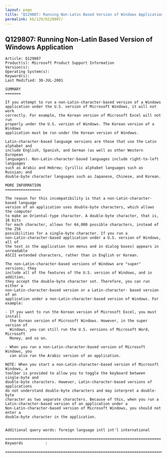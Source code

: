 ```yaml
---
layout: page
title: "Q129807: Running Non-Latin Based Version of Windows Application"
permalink: kb/129/Q129807/
---
```


## Q129807: Running Non-Latin Based Version of Windows Application

	Article: Q129807
	Product(s): Microsoft Product Support Information
	Version(s): 
	Operating System(s): 
	Keyword(s): 
	Last Modified: 30-JUL-2001
	
	SUMMARY
	=======
	
	If you attempt to run a non-Latin-character-based version of a Windows
	application under the U.S. version of Microsoft Windows, it will not work
	correctly. For example, the Korean version of Microsoft Excel will not run
	properly under the U.S. version of Windows. The Korean version of a Windows
	application must be run under the Korean version of Windows.
	
	Latin-character-based language versions are those that use the Latin alphabet and
	include English, Spanish, and German (as well as other Western European
	languages). Non-Latin-character-based languages include right-to-left languages
	such as Arabic and Hebrew; Cyrillic alphabet languages such as Russian; and
	double-byte character languages such as Japanese, Chinese, and Korean.
	
	MORE INFORMATION
	================
	
	The reason for this incompatibility is that a non-Latin-character-based language
	version of an application uses double-byte characters, which allows the computer
	to make an Oriental-type character. A double-byte character, that is, 16 bits
	for each character, allows for 64,000 possible characters, instead of the 256
	possibilities for a single-byte character. If you run a
	non-Latin-character-based application under a U.S. version of Windows, all of
	the text in the application (on menus and in dialog boxes) appears in unreadable
	ASCII extended characters, rather than in English or Korean.
	
	The non-Latin-character-based versions of Windows are "super" versions; they
	include all of the features of the U.S. version of Windows, and in addition,
	they accept the double-byte character set. Therefore, you can run either a
	non-Latin-character-based version or a Latin-character- based version of an
	application under a non-Latin-character-based version of Windows. For example:
	
	- If you want to run the Korean version of Microsoft Excel, you must install
	  the Korean version of Microsoft Windows. However, in the super version of
	  Windows, you can still run the U.S. versions of Microsoft Word, Microsoft
	  Money, and so on.
	
	- When you run a non-Latin-character-based version of Microsoft Windows, you
	  can also run the Arabic version of an application.
	
	NOTE: When you start a non-Latin-character-based version of Microsoft Windows, a
	toolbar is provided to allow you to toggle the keyboard between single-byte and
	double-byte characters. However, Latin-character-based versions of applications
	do not understand double-byte characters and may interpret a double-byte
	character as two separate characters. Because of this, when you run a
	Latin-character-based version of an application under a
	Non-Latin-character-based version of Microsoft Windows, you should not enter a
	double-byte character in the application.
	
	
	Additional query words: foreign language intl int'l international
	
	======================================================================
	Keywords          :  
	
	=============================================================================
	
